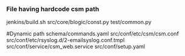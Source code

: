 <!--
CORTX-CSM: CORTX Management web and CLI interface.
Copyright (c) 2020 Seagate Technology LLC and/or its Affiliates
This program is free software: you can redistribute it and/or modify
it under the terms of the GNU Affero General Public License as published
by the Free Software Foundation, either version 3 of the License, or
(at your option) any later version.
This program is distributed in the hope that it will be useful,
but WITHOUT ANY WARRANTY; without even the implied warranty of
MERCHANTABILITY or FITNESS FOR A PARTICULAR PURPOSE. See the
GNU Affero General Public License for more details.
You should have received a copy of the GNU Affero General Public License
along with this program. If not, see <https://www.gnu.org/licenses/>.
For any questions about this software or licensing,
please email opensource@seagate.com or cortx-questions@seagate.com.
-->
### File having hardcode csm path

jenkins/build.sh
src/core/blogic/const.py
test/common.py

#Dynamic path
schema/commands.yaml
src/conf/etc/csm/csm.conf
src/conf/etc/rsyslog.d/2-emailsyslog.conf.tmpl
src/conf/service/csm_web.service
src/conf/setup.yaml
